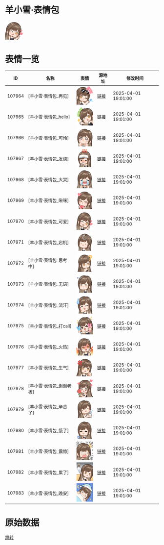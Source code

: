 # 羊小雪·表情包

<img src="./cover.png" height="60" alt="cover" />

# 表情一览

|ID|名称|表情|源地址|修改时间|
|----|----|----|----|----|
|107964|[羊小雪·表情包_再见]|<img src="./pic/107964_%5B羊小雪·表情包_再见%5D.png" height="60" alt="再见"/>|[链接](https://i0.hdslb.com/bfs/garb/ef08c6f05102f9c6399b98d0f2932b74eff0f142.png)|2025-04-01 19:01:00|
|107965|[羊小雪·表情包_hello]|<img src="./pic/107965_%5B羊小雪·表情包_hello%5D.png" height="60" alt="hello"/>|[链接](https://i0.hdslb.com/bfs/garb/946f1f3779aae4ae28c00ff182e7b66748ad9741.png)|2025-04-01 19:01:00|
|107966|[羊小雪·表情包_可怜]|<img src="./pic/107966_%5B羊小雪·表情包_可怜%5D.png" height="60" alt="可怜"/>|[链接](https://i0.hdslb.com/bfs/garb/071fbe87105b147b91f45e31f76e83a225674b58.png)|2025-04-01 19:01:00|
|107967|[羊小雪·表情包_发烧]|<img src="./pic/107967_%5B羊小雪·表情包_发烧%5D.png" height="60" alt="发烧"/>|[链接](https://i0.hdslb.com/bfs/garb/16e9b0c0b6c13fe33f9c578b240b3733958655e6.png)|2025-04-01 19:01:00|
|107968|[羊小雪·表情包_大哭]|<img src="./pic/107968_%5B羊小雪·表情包_大哭%5D.png" height="60" alt="大哭"/>|[链接](https://i0.hdslb.com/bfs/garb/8d159cd52370f23e6a1dd3e63ec18f94194b52d5.png)|2025-04-01 19:01:00|
|107969|[羊小雪·表情包_啾咪]|<img src="./pic/107969_%5B羊小雪·表情包_啾咪%5D.png" height="60" alt="啾咪"/>|[链接](https://i0.hdslb.com/bfs/garb/ca210595004a8703787a63ab409cd421b78009a3.png)|2025-04-01 19:01:00|
|107970|[羊小雪·表情包_可爱]|<img src="./pic/107970_%5B羊小雪·表情包_可爱%5D.png" height="60" alt="可爱"/>|[链接](https://i0.hdslb.com/bfs/garb/edc20ebdffb18e5237ba618fbb34b95fc08b9d95.png)|2025-04-01 19:01:00|
|107971|[羊小雪·表情包_宕机]|<img src="./pic/107971_%5B羊小雪·表情包_宕机%5D.png" height="60" alt="宕机"/>|[链接](https://i0.hdslb.com/bfs/garb/2190ff76670a03f12de1cbd2456bb192e6f573a3.png)|2025-04-01 19:01:00|
|107972|[羊小雪·表情包_思考中]|<img src="./pic/107972_%5B羊小雪·表情包_思考中%5D.png" height="60" alt="思考中"/>|[链接](https://i0.hdslb.com/bfs/garb/645512b827012cff9035e7c92c871b36d068b7d8.png)|2025-04-01 19:01:00|
|107973|[羊小雪·表情包_无语]|<img src="./pic/107973_%5B羊小雪·表情包_无语%5D.png" height="60" alt="无语"/>|[链接](https://i0.hdslb.com/bfs/garb/a1b8ea53736c6401822c93c84bbb6551b7bf85df.png)|2025-04-01 19:01:00|
|107974|[羊小雪·表情包_流汗]|<img src="./pic/107974_%5B羊小雪·表情包_流汗%5D.png" height="60" alt="流汗"/>|[链接](https://i0.hdslb.com/bfs/garb/229361c84b35ad1adbfd0342cb61f06207f0d8c9.png)|2025-04-01 19:01:00|
|107975|[羊小雪·表情包_打call]|<img src="./pic/107975_%5B羊小雪·表情包_打call%5D.png" height="60" alt="打call"/>|[链接](https://i0.hdslb.com/bfs/garb/596a7471d5d71764b2f6dcf28111dcb3703e3ec9.png)|2025-04-01 19:01:00|
|107976|[羊小雪·表情包_火热]|<img src="./pic/107976_%5B羊小雪·表情包_火热%5D.png" height="60" alt="火热"/>|[链接](https://i0.hdslb.com/bfs/garb/1de749e6100c15364a7eac79e30158e8de12cd9e.png)|2025-04-01 19:01:00|
|107977|[羊小雪·表情包_生气]|<img src="./pic/107977_%5B羊小雪·表情包_生气%5D.png" height="60" alt="生气"/>|[链接](https://i0.hdslb.com/bfs/garb/539d564f03087ffba6c3aa0ca53f20b7127a7146.png)|2025-04-01 19:01:00|
|107978|[羊小雪·表情包_谢谢老板]|<img src="./pic/107978_%5B羊小雪·表情包_谢谢老板%5D.png" height="60" alt="谢谢老板"/>|[链接](https://i0.hdslb.com/bfs/garb/03e0d14683188aaa0e2222974a0bd80de03a1cc9.png)|2025-04-01 19:01:00|
|107979|[羊小雪·表情包_辛苦了]|<img src="./pic/107979_%5B羊小雪·表情包_辛苦了%5D.png" height="60" alt="辛苦了"/>|[链接](https://i0.hdslb.com/bfs/garb/b250529174a453a1019e52fec6f96096e484a673.png)|2025-04-01 19:01:00|
|107980|[羊小雪·表情包_饿了]|<img src="./pic/107980_%5B羊小雪·表情包_饿了%5D.png" height="60" alt="饿了"/>|[链接](https://i0.hdslb.com/bfs/garb/1a92528dd1a93908e2e59dd1b601051693244fd0.png)|2025-04-01 19:01:00|
|107981|[羊小雪·表情包_震惊]|<img src="./pic/107981_%5B羊小雪·表情包_震惊%5D.png" height="60" alt="震惊"/>|[链接](https://i0.hdslb.com/bfs/garb/37fcd87ecfa10b2bf0886bb57b91c88175f727e4.png)|2025-04-01 19:01:00|
|107982|[羊小雪·表情包_累了]|<img src="./pic/107982_%5B羊小雪·表情包_累了%5D.png" height="60" alt="累了"/>|[链接](https://i0.hdslb.com/bfs/garb/4fea553e7ac6162b04b6acfef31ed39ba3947295.png)|2025-04-01 19:01:00|
|107983|[羊小雪·表情包_晚安]|<img src="./pic/107983_%5B羊小雪·表情包_晚安%5D.png" height="60" alt="晚安"/>|[链接](https://i0.hdslb.com/bfs/garb/2d80d37d9cd73139cde9b77f2e8eb4a95c4fbd0b.png)|2025-04-01 19:01:00|

# 原始数据

[跳转](./raw.json)

